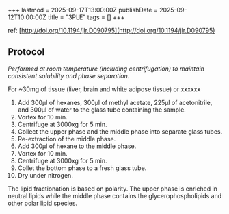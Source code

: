 +++
lastmod = 2025-09-17T13:00:00Z
publishDate = 2025-09-12T10:00:00Z
title = "3PLE"
tags = []
+++

ref: [http://doi.org/10.1194/jlr.D090795](http://doi.org/10.1194/jlr.D090795)

## Protocol

*Performed at room temperature (including centrifugation) to maintain consistent solubility and phase separation.*

For ~30mg of tissue (liver, brain and white adipose tissue) or xxxxxx

1. Add 300μl of hexanes, 300μl of methyl acetate, 225μl of acetonitrile, and 300μl of water to the glass tube containing the sample.
2. Vortex for 10 min.
3. Centrifuge at 3000xg for 5 min.
4. Collect the upper phase and the middle phase into separate glass tubes.
5. Re-extraction of the middle phase.
6. Add 300μl of hexane to the middle phase.
7. Vortex for 10 min.
8. Centrifuge at 3000xg for 5 min.
9. Collet the bottom phase to a fresh glass tube.
10. Dry under nitrogen.

The lipid fractionation is based on polarity. The upper phase is enriched in neutral lipids while the middle phase contains the glycerophospholipids and other polar lipid species.
